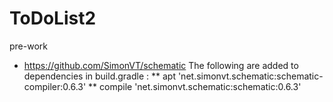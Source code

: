 # ToDoList2
pre-work
* https://github.com/SimonVT/schematic
The following are added to dependencies in build.gradle :
**  apt 'net.simonvt.schematic:schematic-compiler:0.6.3'
**  compile 'net.simonvt.schematic:schematic:0.6.3'
